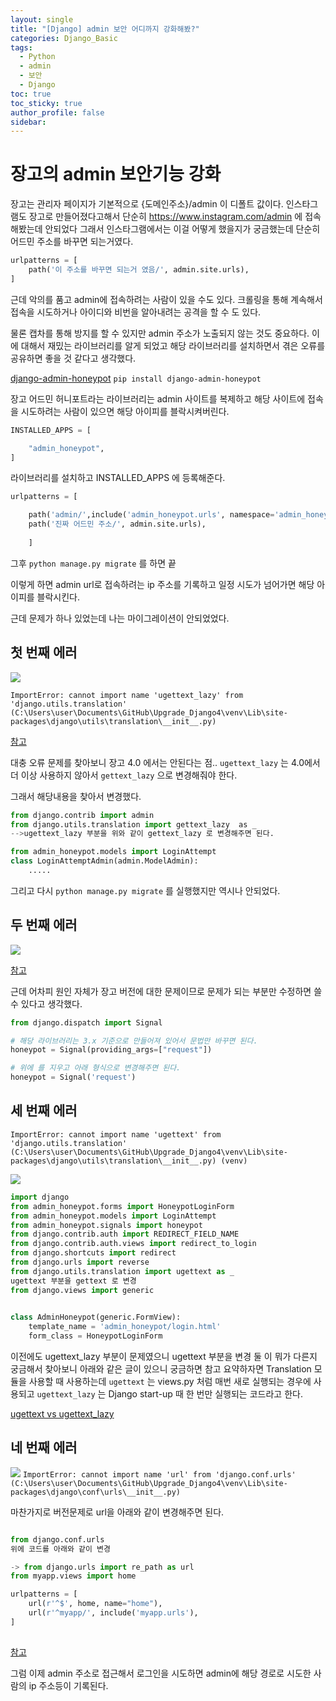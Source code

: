 ```yaml
---
layout: single
title: "[Django] admin 보안 어디까지 강화해봤?"
categories: Django_Basic
tags:
  - Python
  - admin
  - 보안
  - Django
toc: true
toc_sticky: true
author_profile: false
sidebar:
---
```

# 장고의 admin 보안기능 강화

장고는 관리자 페이지가 기본적으로 {도메인주소}/admin 이 디폴트 값이다.
인스타그램도 장고로 만들어졌다고해서 단순히 https://www.instagram.com/admin 에 접속해봤는데 안되었다 
그래서 인스타그램에서는 이걸 어떻게 했을지가 궁금했는데
단순히 어드민 주소를 바꾸면 되는거였다.

```python
urlpatterns = [
	path('이 주소를 바꾸면 되는거 였음/', admin.site.urls),
]
```

근데 악의를 품고 admin에 접속하려는 사람이 있을 수도 있다.
크롤링을 통해 계속해서 접속을 시도하거나 아이디와 비번을 알아내려는 공격을 할 수 도 있다.

물론 캡차를 통해 방지를 할 수 있지만 admin 주소가 노출되지 않는 것도 중요하다.
이에 대해서 재밌는 라이브러리를 알게 되었고 해당 라이브러리를 설치하면서 겪은 오류를 공유하면 좋을 것 같다고 생각했다.

[django-admin-honeypot](https://pypi.org/project/django-admin-honeypot/)
`pip install django-admin-honeypot`

장고 어드민 허니포트라는 라이브러리는 admin 사이트를 복제하고 해당 사이트에 접속을 시도하려는 사람이 있으면 해당 아이피를 블락시켜버린다.

```python
INSTALLED_APPS = [

    "admin_honeypot",
]
```

라이브러리를 설치하고 INSTALLED_APPS 에 등록해준다.

```python
urlpatterns = [

    path('admin/',include('admin_honeypot.urls', namespace='admin_honeypot')),
    path('진짜 어드민 주소/', admin.site.urls),
    
    ]
```

그후 `python manage.py migrate` 를 하면 끝

이렇게 하면 admin url로 접속하려는 ip 주소를 기록하고 일정 시도가 넘어가면 해당 아이피를 블락시킨다.

근데 문제가 하나 있었는데 나는 마이그레이션이 안되었었다.

## 첫 번째 에러

![](https://i.imgur.com/M8K9eTJ.png)

`ImportError: cannot import name 'ugettext_lazy' from 'django.utils.translation' (C:\Users\user\Documents\GitHub\Upgrade_Django4\venv\Lib\site-packages\django\utils\translation\__init__.py)`

[참고](https://stackoverflow.com/questions/70656495/importerror-cannot-import-name-ugettext-lazy)

대충 오류 문제를 찾아보니 장고 4.0 에서는 안된다는 점..
`ugettext_lazy` 는 4.0에서 더 이상 사용하지 않아서 `gettext_lazy` 으로 변경해줘야 한다.

그래서 해당내용을 찾아서 변경했다.

```python
from django.contrib import admin
from django.utils.translation import gettext_lazy  as _
-->ugettext_lazy 부분을 위와 같이 gettext_lazy 로 변경해주면 된다.

from admin_honeypot.models import LoginAttempt
class LoginAttemptAdmin(admin.ModelAdmin):
	.....
```

그리고 다시 `python manage.py migrate` 를 실행했지만 역시나 안되었다.

## 두 번째 에러 

![](https://i.imgur.com/MkJhbTo.png)


[참고](https://stackoverflow.com/questions/70466886/typeerror-init-got-an-unexpected-keyword-argument-providing-args)

근데 어차피 원인 자체가 장고 버전에 대한 문제이므로 문제가 되는 부분만 수정하면 쓸 수 있다고 생각했다.

```python
from django.dispatch import Signal

# 해당 라이브러리는 3.x 기준으로 만들어져 있어서 문법만 바꾸면 된다.
honeypot = Signal(providing_args=["request"])

# 위에 를 지우고 아래 형식으로 변경해주면 된다.
honeypot = Signal('request')
```


## 세 번째 에러

`ImportError: cannot import name 'ugettext' from 'django.utils.translation' (C:\Users\user\Documents\GitHub\Upgrade_Django4\venv\Lib\site-packages\django\utils\translation\__init__.py)
(venv) `

![](https://i.imgur.com/Bax2327.png)

```python
import django
from admin_honeypot.forms import HoneypotLoginForm
from admin_honeypot.models import LoginAttempt
from admin_honeypot.signals import honeypot
from django.contrib.auth import REDIRECT_FIELD_NAME
from django.contrib.auth.views import redirect_to_login
from django.shortcuts import redirect
from django.urls import reverse
from django.utils.translation import ugettext as _
ugettext 부분을 gettext 로 변경
from django.views import generic

  
class AdminHoneypot(generic.FormView):
    template_name = 'admin_honeypot/login.html'
    form_class = HoneypotLoginForm
```

이전에도 ugettext_lazy 부분이 문제였으니 ugettext 부분을 변경
둘 이 뭐가 다른지 궁금해서 찾아보니 아래와 같은 글이 있으니 궁금하면 참고
요약하자면 Translation 모듈을 사용할 때 사용하는데
`ugettext` 는 views.py 처럼 매번 새로 실행되는 경우에 사용되고
`ugettext_lazy` 는 Django start-up 때 한 번만 실행되는 코드라고 한다.

[ugettext vs ugettext_lazy](https://iam.namjun.kim/django/2019/01/29/django-for-international-service/)


## 네 번째 에러

![](https://i.imgur.com/MGVkGgZ.png)
`ImportError: cannot import name 'url' from 'django.conf.urls' (C:\Users\user\Documents\GitHub\Upgrade_Django4\venv\Lib\site-packages\django\conf\urls\__init__.py)`

마찬가지로 버전문제로 url을 아래와 같이 변경해주면 된다.

```python

from django.conf.urls
위에 코드를 아래와 같이 변경

-> from django.urls import re_path as url
from myapp.views import home

urlpatterns = [
    url(r'^$', home, name="home"),
    url(r'^myapp/', include('myapp.urls'),
]
		
```

[참고](https://stackoverflow.com/questions/70319606/importerror-cannot-import-name-url-from-django-conf-urls-after-upgrading-to)

그럼 이제 admin 주소로 접근해서 로그인을 시도하면 admin에 해당 경로로 시도한 사람의 ip 주소등이 기록된다.
